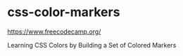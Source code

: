 # css-color-markers

https://www.freecodecamp.org/


Learning CSS Colors by Building a Set of Colored Markers